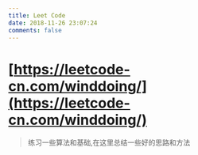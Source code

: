 ```yaml
---
title: Leet Code
date: 2018-11-26 23:07:24
comments: false
---
```


# [https://leetcode-cn.com/winddoing/](https://leetcode-cn.com/winddoing/)

> 练习一些算法和基础,在这里总结一些好的思路和方法
